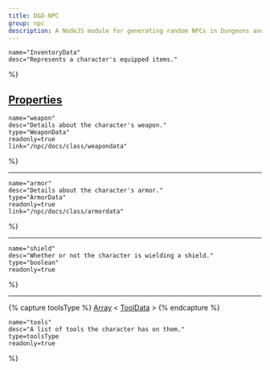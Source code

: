 ```yaml
---
title: D&D-NPC
group: npc
description: A NodeJS module for generating random NPCs in Dungeons and Dragons.
---
```




	name="InventoryData"
	desc="Represents a character's equipped items."
%}
<h2 id="properties" name="properties"><a class="docs-title" href="#properties"><b>Properties</b></a></h2>

	name="weapon"
	desc="Details about the character's weapon."
	type="WeaponData"
	readonly=true
	link="/npc/docs/class/weapondata"
%}
<hr>

	name="armor"
	desc="Details about the character's armor."
	type="ArmorData"
	readonly=true
	link="/npc/docs/class/armordata"
%}
<hr>

	name="shield"
	desc="Whether or not the character is wielding a shield."
	type="boolean"
	readonly=true
%}
<hr>
{% capture toolsType %}
<a href="https://developer.mozilla.org/en-US/docs/Web/JavaScript/Reference/Global_Objects/Array" class="external-link" location="_blank">Array</a>
&lt; <a href="{{ site.baseurl }}/npc/docs/class/ToolData">ToolData</a> &gt;
{% endcapture %}

	name="tools"
	desc="A list of tools the character has on them."
	type=toolsType
	readonly=true
%}
